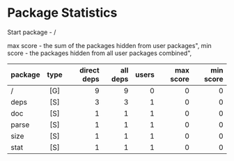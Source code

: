 # Package Statistics

Start package - /

max score - the sum of the packages hidden from user packages",
min score - the packages hidden from all user packages combined",

| package | type | direct deps | all deps | users | max score | min score |
| :- | :-: | -: | -: | -: | -: | -: |
| / | [G] | 9 | 9 | 0 | 0 | 0 |
| deps | [S] | 3 | 3 | 1 | 0 | 0 |
| doc | [S] | 1 | 1 | 1 | 0 | 0 |
| parse | [S] | 1 | 1 | 1 | 0 | 0 |
| size | [S] | 1 | 1 | 1 | 0 | 0 |
| stat | [S] | 1 | 1 | 1 | 0 | 0 |
